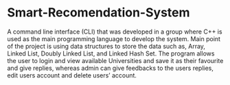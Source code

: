 # Smart-Recomendation-System
A command line interface (CLI) that was developed in a group where C++ is used as the main programming language to develop the system. Main point of the project is using data structures to store the data such as, Array, Linked List, Doubly Linked List, and Linked Hash Set. The program allows the user to login and view available Universities and save it as their favourite and give replies, whereas admin can give feedbacks to the users replies, edit users account and delete users’ account.
